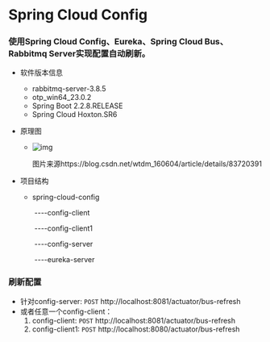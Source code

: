 # Spring Cloud Config

### 使用Spring Cloud Config、Eureka、Spring Cloud Bus、Rabbitmq Server实现配置自动刷新。

- 软件版本信息

  - rabbitmq-server-3.8.5
  - otp_win64_23.0.2
  - Spring Boot 2.2.8.RELEASE
  - Spring Cloud Hoxton.SR6

- 原理图

  - ![img](https://img-blog.csdnimg.cn/2018110421253681.png?x-oss-process=image/watermark,type_ZmFuZ3poZW5naGVpdGk,shadow_10,text_aHR0cHM6Ly9ibG9nLmNzZG4ubmV0L3d0ZG1fMTYwNjA0,size_16,color_FFFFFF,t_70)

    图片来源https://blog.csdn.net/wtdm_160604/article/details/83720391

- 项目结构

  - spring-cloud-config

    ​	----config-client

    ​	----config-client1

    ​	----config-server

    ​	----eureka-server

### 刷新配置

- 针对config-server: `POST` http://localhost:8081/actuator/bus-refresh
- 或者任意一个config-client：
  1. config-client: `POST` http://localhost:8081/actuator/bus-refresh
  2. config-client1: `POST` http://localhost:8080/actuator/bus-refresh